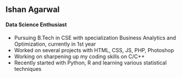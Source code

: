## Ishan Agarwal
#### Data Science Enthusiast

- Pursuing B.Tech in CSE with specialization Business Analytics and Optimization, currently in 1st year
- Worked on several projects with HTML, CSS, JS, PHP, Photoshop
- Working on sharpening up my coding skills on C/C++
- Recently started with Python, R and learning various statistical techniques



